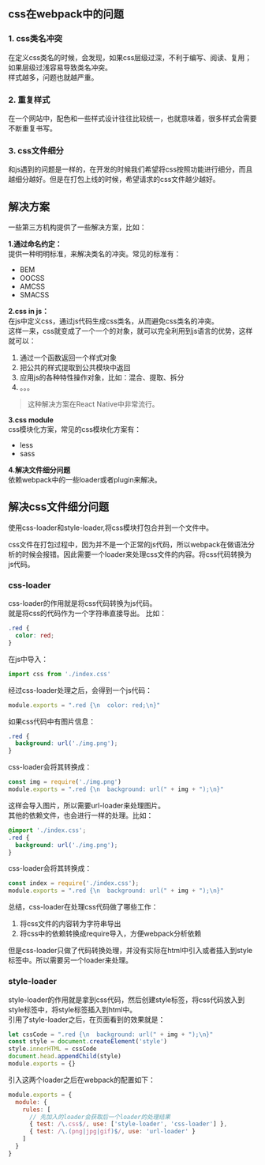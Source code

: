 
## css在webpack中的问题

### 1. css类名冲突

在定义css类名的时候，会发现，如果css层级过深，不利于编写、阅读、复用；如果层级过浅容易导致类名冲突。  
样式越多，问题也就越严重。

### 2. 重复样式  

在一个网站中，配色和一些样式设计往往比较统一，也就意味着，很多样式会需要不断重复书写。 

### 3. css文件细分
和js遇到的问题是一样的，在开发的时候我们希望将css按照功能进行细分，而且越细分越好。但是在打包上线的时候，希望请求的css文件越少越好。

## 解决方案
一些第三方机构提供了一些解决方案，比如：

**1.通过命名约定：**  
提供一种明明标准，来解决类名的冲突。常见的标准有：

- BEM
- OOCSS
- AMCSS
- SMACSS

**2.css in js：**  
在js中定义css，通过js代码生成css类名，从而避免css类名的冲突。  
这样一来，css就变成了一个一个的对象，就可以完全利用到js语言的优势，这样就可以：
1. 通过一个函数返回一个样式对象
2. 把公共的样式提取到公共模块中返回
3. 应用js的各种特性操作对象，比如：混合、提取、拆分
4. 。。。

> 这种解决方案在React Native中非常流行。

**3.css module**  
css模块化方案，常见的css模块化方案有：
- less
- sass

**4.解决文件细分问题**  
依赖webpack中的一些loader或者plugin来解决。

## 解决css文件细分问题
使用css-loader和style-loader,将css模块打包合并到一个文件中。  

css文件在打包过程中，因为并不是一个正常的js代码，所以webpack在做语法分析的时候会报错。因此需要一个loader来处理css文件的内容。将css代码转换为js代码。  

### css-loader
css-loader的作用就是将css代码转换为js代码。  
就是将css的代码作为一个字符串直接导出。 比如：
```css
.red {
  color: red;
}
```
在js中导入：
```js
import css from './index.css'
```
经过css-loader处理之后，会得到一个js代码：
```js
module.exports = ".red {\n  color: red;\n}"
```
如果css代码中有图片信息：
```css
.red {
  background: url('./img.png');
}
```
css-loader会将其转换成：
```js
const img = require('./img.png')
module.exports = ".red {\n  background: url(" + img + ");\n}"
```
这样会导入图片，所以需要url-loader来处理图片。  
其他的依赖文件，也会进行一样的处理。比如：
```css
@import './index.css';
.red {
  background: url('./img.png');
}
```
css-loader会将其转换成：
```js
const index = require('./index.css');
module.exports = ".red {\n  background: url(" + img + ");\n}"
```
总结，css-loader在处理css代码做了哪些工作：
1. 将css文件的内容转为字符串导出
2. 将css中的依赖转换成require导入，方便webpack分析依赖

但是css-loader只做了代码转换处理，并没有实际在html中引入或者插入到style标签中。所以需要另一个loader来处理。  
### style-loader

style-loader的作用就是拿到css代码，然后创建style标签，将css代码放入到style标签中，将style标签插入到html中。  
引用了style-loader之后，在页面看到的效果就是：
```js
let cssCode = ".red {\n  background: url(" + img + ");\n}"
const style = document.createElement('style')
style.innerHTML = cssCode
document.head.appendChild(style)
module.exports = {}
```

引入这两个loader之后在webpack的配置如下：
```js
module.exports = {
  module: {
    rules: [
      // 先加入的loader会获取后一个loader的处理结果
      { test: /\.css$/, use: ['style-loader', 'css-loader'] },
      { test: /\.(png|jpg|gif)$/, use: 'url-loader' }
    ]
  }
}
```


